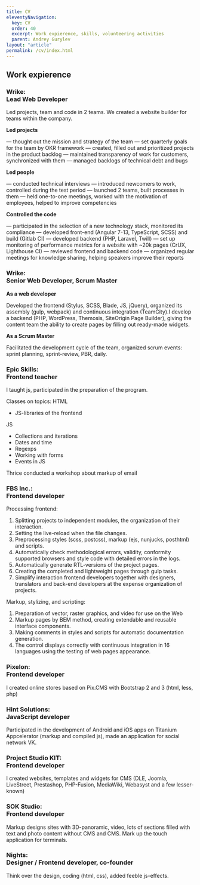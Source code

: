 ```yaml
---
title: CV
eleventyNavigation:
  key: CV
  order: 40
  excerpt: Work expierence, skills, volunteering activities
  parent: Andrey Gurylev
layout: "article"
permalink: /cv/index.html
---
```


## Work expierence

### Wrike: <br>Lead Web Developer

Led projects, team and code in 2 teams. We created a website builder for teams within the company.

**Led projects**

— thought out the mission and strategy of the team
— set quarterly goals for the team by OKR framework
— created, filled out and prioritized projects in the product backlog
— maintained transparency of work for customers, synchronized with them
— managed backlogs of technical debt and bugs

**Led people**

— conducted technical interviews
— introduced newcomers to work, controlled during the test period
— launched 2 teams, built processes in them
— held one-to-one meetings, worked with the motivation of employees, helped to improve competencies

**Controlled the code**

— participated in the selection of a new technology stack, monitored its compliance
— developed front-end (Angular 7-13, TypeScript, SCSS) and build (Gitlab CI)
— developed backend (PHP, Laravel, Twill)
— set up monitoring of performance metrics for a website with ~20k pages (CrUX, Lighthouse CI)
— reviewed frontend and backend code
— organized regular meetings for knowledge sharing, helping speakers improve their reports

### Wrike: <br>Senior Web Developer, Scrum Master

**As a web developer**

Developed the frontend (Stylus, SCSS, Blade, JS, jQuery), organized its assembly (gulp, webpack) and continuous integration (TeamCity).I develop a backend (PHP, WordPress, Themosis, SiteOrigin Page Builder), giving the content team the ability to create pages by filling out ready-made widgets.

**As a Scrum Master**

Facilitated the development cycle of the team, organized scrum events: sprint planning, sprint-review, PBR, daily.

### Epic Skills: <br>Frontend teacher

I taught js, participated in the preparation of the program.

Classes on topics:
HTML
- JS-libraries of the frontend

JS
- Collections and iterations
- Dates and time
- Regexps
- Working with forms
- Events in JS

Thrice conducted a workshop about markup of email

### FBS Inc.: <br> Frontend developer

Processing frontend:

1. Splitting projects to independent modules, the organization of their interaction.
2. Setting the live-reload when the file changes.
3. Preprocessing styles (scss, postcss), markup (ejs, nunjucks, posthtml) and scripts.
4. Automatically check methodological errors, validity, conformity supported browsers and style code with detailed errors in the logs.
5. Automatically generate RTL-versions of the project pages.
6. Creating the completed and lightweight pages through gulp tasks.
7. Simplify interaction frontend developers together with designers, translators and back-end developers at the expense organization of projects.

Markup, stylizing, and scripting:
1. Preparation of vector, raster graphics, and video for use on the Web
2. Markup pages by BEM method, creating extendable and reusable interface components.
3. Making comments in styles and scripts for automatic documentation generation.
4. The control displays correctly with continuous integration in 16 languages using the testing of web pages appearance.

### Pixelon: <br> Frontend developer

I created online stores based on Pix.CMS with Bootstrap 2 and 3 (html, less, php)

### Hint Solutions: <br>JavaScript developer

Participated in the development of Android and iOS apps on Titanium Appcelerator (markup and compiled js), made an application for social network VK.

### Project Studio KIT: <br>Frontend developer

I created websites, templates and widgets for CMS (DLE, Joomla, LiveStreet, Prestashop, PHP-Fusion, MediaWiki, Webasyst and a few lesser-known)

### SOK Studio: <br>Frontend developer

Markup designs sites with 3D-panoramic, video, lots of sections filled with text and photo content without CMS and CMS. Mark up the touch application for terminals.

### Nights: <br>Designer / Frontend developer, co-founder

Think over the design, coding (html, css), added feeble js-effects.
